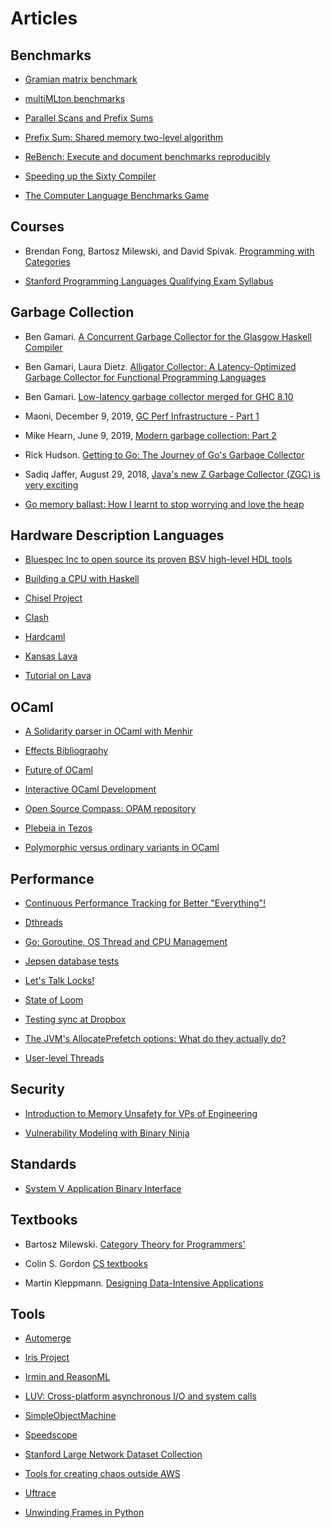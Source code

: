 # Articles #

## Benchmarks ##

* [Gramian matrix benchmark](https://github.com/UnixJunkie/gram-matrix-bench)

* [multiMLton benchmarks](https://github.com/kayceesrk/multiMLton/tree/stop-the-world-GC-AMD64/trunk/testing/benchmarks)

* [Parallel Scans and Prefix Sums](https://www.cs.princeton.edu/courses/archive/fall13/cos326/lec/23-parallel-scan.pdf)

* [Prefix Sum: Shared memory two-level algorithm](https://en.wikipedia.org/wiki/Prefix_sum#Shared_memory:_Two-level_algorithm)

* [ReBench: Execute and document benchmarks reproducibly](https://github.com/smarr/ReBench)

* [Speeding up the Sixty Compiler](https://ollef.github.io/blog/posts/speeding-up-sixty.html)

* [The Computer Language Benchmarks Game](https://benchmarksgame-team.pages.debian.net/benchmarksgame/fastest/ocaml.html)

## Courses ##

* Brendan Fong, Bartosz Milewski, and David Spivak. [Programming with Categories](http://brendanfong.com/programmingcats.html) 

* [Stanford Programming Languages Qualifying Exam Syllabus](https://theory.stanford.edu/~aiken/plqual.html)

## Garbage Collection ##

* Ben Gamari. [A Concurrent Garbage Collector for the Glasgow Haskell Compiler](http://www.well-typed.com/blog/aux/files/nonmoving-gc/design.pdf)

* Ben Gamari, Laura Dietz. [Alligator Collector: A Latency-Optimized Garbage Collector for Functional Programming Languages](http://www.cs.unh.edu/~dietz/appendix/pldiws20ismmmain-p64-p-18fdc64--final.pdf)

* Ben Gamari. [Low-latency garbage collector merged for GHC 8.10](https://well-typed.com/blog/2019/10/nonmoving-gc-merge/)

* Maoni, December 9, 2019, [GC Perf Infrastructure - Part 1](https://devblogs.microsoft.com/dotnet/gc-perf-infrastructure-part-1/)

* Mike Hearn, June 9, 2019, [Modern garbage collection: Part 2](https://blog.plan99.net/modern-garbage-collection-part-2-1c88847abcfd)

* Rick Hudson. [Getting to Go: The Journey of Go's Garbage Collector](https://blog.golang.org/ismmkeynote)

* Sadiq Jaffer, August 29, 2018, [Java's new Z Garbage Collector (ZGC) is very exciting](https://www.opsian.com/blog/javas-new-zgc-is-very-exciting/)

* [Go memory ballast: How I learnt to stop worrying and love the heap](https://blog.twitch.tv/en/2019/04/10/go-memory-ballast-how-i-learnt-to-stop-worrying-and-love-the-heap-26c2462549a2/)

## Hardware Description Languages ##

* [Bluespec Inc to open source its proven BSV high-level HDL tools](https://bluespec.com/2020/01/06/bluespec-inc-to-open-source-its-proven-bsv-high-level-hdl-tools/) 

* [Building a CPU with Haskell](http://yager.io/CPU/CPU1.html)

* [Chisel Project](https://www2.eecs.berkeley.edu/Research/Projects/Data/106903.html)

* [Clash](https://clash-lang.org/)

* [Hardcaml](https://github.com/janestreet/hardcaml)

* [Kansas Lava](https://ku-fpg.github.io/software/kansas-lava/)

* [Tutorial on Lava](https://archives.haskell.org/projects.haskell.org/chalmers-lava2000/Doc/tutorial.pdf)

## OCaml ##

* [A Solidarity parser in OCaml with Menhir](https://medium.com/dune-network/a-solidity-parser-in-ocaml-with-menhir-e1064f94e76b)

* [Effects Bibliography](https://github.com/yallop/effects-bibliography)

* [Future of OCaml](https://ocamlverse.github.io/content/future_ocaml.html)

* [Interactive OCaml Development](https://samarthkishor.github.io/posts/interactive_ocaml_development/)

* [Open Source Compass: OPAM repository](https://opensourcecompass.io/projects/ocaml/opam-repository#overview)

* [Plebeia in Tezos](https://www.dailambda.jp/blog/2020-05-11-plebeia/)

* [Polymorphic versus ordinary variants in OCaml](https://blog.klipse.tech/ocaml/2018/03/16/ocaml-polymorphic-types.html)

## Performance ##

* [Continuous Performance Tracking for Better "Everything"!](https://2020.programming-conference.org/details/MoreVMs-2020-papers/11/Continuous-Performance-Tracking-for-Better-Everything-Talk-)

* [Dthreads](https://plasma.cs.umass.edu/emery/dthreads.html)

* [Go: Goroutine, OS Thread and CPU Management](https://medium.com/a-journey-with-go/go-goroutine-os-thread-and-cpu-management-2f5a5eaf518a)

* [Jepsen database tests](https://aphyr.com/tags/jepsen)

* [Let's Talk Locks!](https://www.infoq.com/presentations/go-locks/)

* [State of Loom](https://cr.openjdk.java.net/~rpressler/loom/loom/sol1_part1.html)

* [Testing sync at Dropbox](https://dropbox.tech/infrastructure/-testing-our-new-sync-engine)

* [The JVM's AllocatePrefetch options: What do they actually do?](https://www.opsian.com/blog/jvms-allocateprefetch-options/)

* [User-level Threads](https://lkml.org/lkml/2020/6/16/1324)

## Security ##

* [Introduction to Memory Unsafety for VPs of Engineering](https://alexgaynor.net/2019/aug/12/introduction-to-memory-unsafety-for-vps-of-engineering/)

* [Vulnerability Modeling with Binary Ninja](https://blog.trailofbits.com/2018/04/04/vulnerability-modeling-with-binary-ninja/)

## Standards ##

* [System V Application Binary Interface](https://uclibc.org/docs/psABI-x86_64.pdf)

## Textbooks ##

* Bartosz Milewski. [Category Theory for Programmers'](https://github.com/hmemcpy/milewski-ctfp-pdf)

* Colin S. Gordon [CS textbooks](http://csgordon.github.io/books.html)

* Martin Kleppmann. [Designing Data-Intensive Applications](https://dataintensive.net/)

## Tools ##

* [Automerge](https://github.com/automerge/automerge)

* [Iris Project](https://iris-project.org/)

* [Irmin and ReasonML](https://oteku.github.io/irmin-database-reasonml/)

* [LUV: Cross-platform asynchronous I/O and system calls](https://github.com/aantron/luv)

* [SimpleObjectMachine](https://som-st.github.io/)

* [Speedscope](https://github.com/jlfwong/speedscope)

* [Stanford Large Network Dataset Collection](http://snap.stanford.edu/data/index.html)

* [Tools for creating chaos outside AWS](https://www.gremlin.com/chaos-monkey/chaos-monkey-alternatives/)

* [Uftrace](https://github.com/namhyung/uftrace)

* [Unwinding Frames in Python](https://sourceware.org/gdb/current/onlinedocs/gdb/Unwinding-Frames-in-Python.html)
